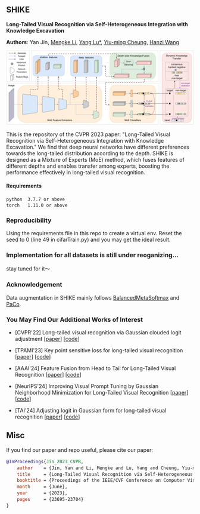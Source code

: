 ## SHIKE
**Long-Tailed Visual Recognition via Self-Heterogeneous Integration with Knowledge Excavation**

**Authors**: Yan Jin, [Mengke Li](https://github.com/Keke921), [Yang Lu*](https://jasonyanglu.github.io), [Yiu-ming Cheung](http://www.comp.hkbu.edu.hk/~ymc/), [Hanzi Wang](https://pami.xmu.edu.cn/hanzi_cn/)

![SHIKE-overall](assets/shike-overall.png)

This is the repository of the CVPR 2023 paper: "Long-Tailed Visual Recognition via Self-Heterogeneous Integration with Knowledge Excavation." We find that deep neural networks have different preferences towards the long-tailed distribution according to the depth. SHIKE is designed as a Mixture of Experts (MoE) method, which fuses  features of different depths and enables transfer among experts,  boosting the performance effectively in long-tailed visual recognition. 

#### Requirements
```
python  3.7.7 or above
torch   1.11.0 or above
```
### Reproducibility
Using the requirements file in this repo to create a virtual env.
Reset the seed to 0 (line 49 in cifarTrain.py) and you may get the ideal result.

### Implementation for all datasets is still under reoganizing...
stay tuned for it～

### Acknowledgement
Data augmentation in SHIKE mainly follows [BalancedMetaSoftmax](https://github.com/jiawei-ren/BalancedMetaSoftmax-Classification) and [PaCo](https://github.com/dvlab-research/Parametric-Contrastive-Learning).


### You May Find Our Additional Works of Interest

* [CVPR'22] Long-tailed visual recognition via Gaussian clouded logit adjustment [[paper](https://openaccess.thecvf.com/content/CVPR2022/papers/Li_Long-Tailed_Visual_Recognition_via_Gaussian_Clouded_Logit_Adjustment_CVPR_2022_paper.pdf)] [[code](https://github.com/Keke921/GCLLoss)]

* [TPAMI'23] Key point sensitive loss for long-tailed visual recognition [[paper](https://drive.google.com/file/d/1gOJDHBJ_M7RmU6Iw2p6uXIyo8pNgVMrv/view?pli=1)] [[code](https://github.com/Keke921/KPSLoss)]

* [AAAI'24] Feature Fusion from Head to Tail for Long-Tailed Visual Recognition [[paper](https://arxiv.org/pdf/2306.06963)] [[code](https://github.com/Keke921/H2T)]

* [NeurIPS'24] Improving Visual Prompt Tuning by Gaussian Neighborhood Minimization for Long-Tailed Visual Recognition [[paper](https://arxiv.org/pdf/2410.21042)] [[code](https://github.com/Keke921/GNM-PT)]

* [TAI'24] Adjusting logit in Gaussian form for long-tailed visual recognition [[paper](https://arxiv.org/pdf/2305.10648)] [[code](https://github.com/Keke921/GCLLoss)]


## Misc

If you find our paper and repo useful, please cite our paper:

```bibtex
@InProceedings{Jin_2023_CVPR,
    author    = {Jin, Yan and Li, Mengke and Lu, Yang and Cheung, Yiu-ming and Wang, Hanzi},
    title     = {Long-Tailed Visual Recognition via Self-Heterogeneous Integration With Knowledge Excavation},
    booktitle = {Proceedings of the IEEE/CVF Conference on Computer Vision and Pattern Recognition (CVPR)},
    month     = {June},
    year      = {2023},
    pages     = {23695-23704}
}

